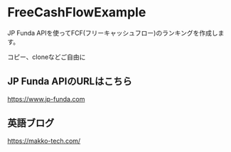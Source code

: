 # FreeCashFlowExample
JP Funda APIを使ってFCF(フリーキャッシュフロー)のランキングを作成します。

コピー、cloneなどご自由に

## JP Funda APIのURLはこちら
https://www.jp-funda.com

## 英語ブログ
https://makko-tech.com/
